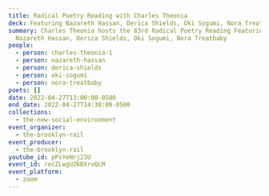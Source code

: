 ```yaml
---
title: Radical Poetry Reading with Charles Theonia
deck: Featuring Nazareth Hassan, Derica Shields, Oki Sogumi, Nora Treatbaby
summary: Charles Theonia hosts the 83rd Radical Poetry Reading Featuring
  Nazareth Hassan, Derica Shields, Oki Sogumi, Nora Treatbaby
people:
  - person: charles-theonia-1
  - person: nazareth-hassan
  - person: derica-shields
  - person: oki-sogumi
  - person: nora-treatbaby
poets: []
date: 2022-04-27T13:00:00-0500
end_date: 2022-04-27T14:30:00-0500
collections:
  - the-new-social-environment
event_organizer:
  - the-brooklyn-rail
event_producer:
  - the-brooklyn-rail
youtube_id: pPsYeNrj23U
event_id: recZLwgUZKBXrvQLM
event_platform:
  - zoom
---
```

